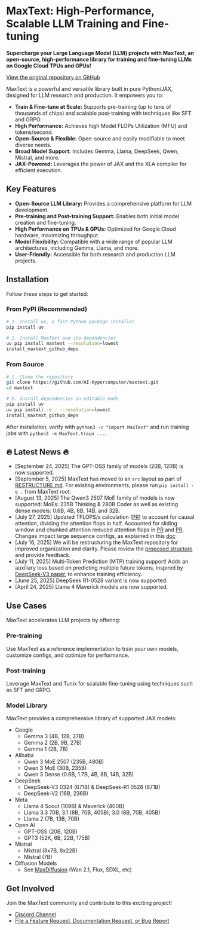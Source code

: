 # MaxText: High-Performance, Scalable LLM Training and Fine-tuning

**Supercharge your Large Language Model (LLM) projects with MaxText, an open-source, high-performance library for training and fine-tuning LLMs on Google Cloud TPUs and GPUs!**

[View the original repository on GitHub](https://github.com/AI-Hypercomputer/maxtext)

MaxText is a powerful and versatile library built in pure Python/JAX, designed for LLM research and production. It empowers you to:

*   **Train & Fine-tune at Scale:** Supports pre-training (up to tens of thousands of chips) and scalable post-training with techniques like SFT and GRPO.
*   **High Performance:** Achieves high Model FLOPs Utilization (MFU) and tokens/second.
*   **Open-Source & Flexible:** Open-source and easily modifiable to meet diverse needs.
*   **Broad Model Support:** Includes Gemma, Llama, DeepSeek, Qwen, Mistral, and more.
*   **JAX-Powered:** Leverages the power of JAX and the XLA compiler for efficient execution.

## Key Features

*   **Open-Source LLM Library:** Provides a comprehensive platform for LLM development.
*   **Pre-training and Post-training Support:** Enables both initial model creation and fine-tuning.
*   **High Performance on TPUs & GPUs:** Optimized for Google Cloud hardware, maximizing throughput.
*   **Model Flexibility:** Compatible with a wide range of popular LLM architectures, including Gemma, Llama, and more.
*   **User-Friendly:** Accessible for both research and production LLM projects.

## Installation

Follow these steps to get started:

### From PyPI (Recommended)

```bash
# 1. Install uv, a fast Python package installer
pip install uv

# 2. Install MaxText and its dependencies
uv pip install maxtext --resolution=lowest
install_maxtext_github_deps
```

### From Source

```bash
# 1. Clone the repository
git clone https://github.com/AI-Hypercomputer/maxtext.git
cd maxtext

# 2. Install dependencies in editable mode
pip install uv
uv pip install -e . --resolution=lowest
install_maxtext_github_deps
```

After installation, verify with `python3 -c "import MaxText"` and run training jobs with `python3 -m MaxText.train ...`.

## 🔥 Latest News 🔥

*   \[September 24, 2025] The GPT-OSS family of models (20B, 120B) is now supported.
*   \[September 5, 2025] MaxText has moved to an `src` layout as part of [RESTRUCTURE.md](RESTRUCTURE.md). For existing environments, please run `pip install -e .` from MaxText root.
*   \[August 13, 2025] The Qwen3 2507 MoE family of models is now supported: MoEs: 235B Thinking & 280B Coder as well as existing dense models: 0.6B, 4B, 8B, 14B, and 32B.  
*   \[July 27, 2025] Updated TFLOPS/s calculation ([PR](https://github.com/AI-Hypercomputer/maxtext/pull/1988)) to account for causal attention, dividing the attention flops in half. Accounted for sliding window and chunked attention reduced attention flops in [PR](https://github.com/AI-Hypercomputer/maxtext/pull/2009) and [PR](https://github.com/AI-Hypercomputer/maxtext/pull/2030). Changes impact large sequence configs, as explained in this [doc](https://github.com/AI-Hypercomputer/maxtext/blob/main/docs/guides/performance_metrics.md)  
*   \[July 16, 2025] We will be restructuring the MaxText repository for improved organization and clarity. Please review the [proposed structure](https://github.com/AI-Hypercomputer/maxtext/blob/main/RESTRUCTURE.md) and provide feedback.  
*   \[July 11, 2025] Multi-Token Prediction (MTP) training support\! Adds an auxiliary loss based on predicting multiple future tokens, inspired by [DeepSeek-V3 paper](https://arxiv.org/html/2412.19437v1), to enhance training efficiency.  
*   \[June 25, 2025] DeepSeek R1-0528 variant is now supported.  
*   \[April 24, 2025] Llama 4 Maverick models are now supported.

## Use Cases

MaxText accelerates LLM projects by offering:

### Pre-training

Use MaxText as a reference implementation to train your own models, customize configs, and optimize for performance.

### Post-training

Leverage MaxText and Tunix for scalable fine-tuning using techniques such as SFT and GRPO.

### Model Library

MaxText provides a comprehensive library of supported JAX models:

*   Google
    *   Gemma 3 (4B, 12B, 27B)
    *   Gemma 2 (2B, 9B, 27B)
    *   Gemma 1 (2B, 7B)
*   Alibaba
    *   Qwen 3 MoE 2507 (235B, 480B)
    *   Qwen 3 MoE (30B, 235B)
    *   Qwen 3 Dense (0.6B, 1.7B, 4B, 8B, 14B, 32B)
*   DeepSeek
    *   DeepSeek-V3 0324 (671B) & DeepSeek-R1 0528 (671B)
    *   DeepSeek-V2 (16B, 236B)
*   Meta
    *   Llama 4 Scout (109B) & Maverick (400B)
    *   Llama 3.3 70B, 3.1 (8B, 70B, 405B), 3.0 (8B, 70B, 405B)
    *   Llama 2 (7B, 13B, 70B)
*   Open AI
    *   GPT-OSS (20B, 120B)
    *   GPT3 (52K, 6B, 22B, 175B)
*   Mistral
    *   Mixtral (8x7B, 8x22B)
    *   Mistral (7B)
*   Diffusion Models
    *   See [MaxDiffusion](https://github.com/AI-Hypercomputer/maxdiffusion) (Wan 2.1, Flux, SDXL, etc)

## Get Involved

Join the MaxText community and contribute to this exciting project!

*   [Discord Channel](https://discord.com/invite/2H9PhvTcDU)
*   [File a Feature Request, Documentation Request, or Bug Report](https://github.com/AI-Hypercomputer/maxtext/issues/new/choose)